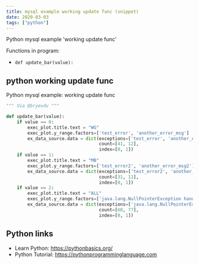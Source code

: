 ```yaml
---
title: mysql example working update func (snippet)
date: 2020-03-03
tags: ["python"]
---
```

Python mysql example 'working update func'

Functions in program: 
* `def update_bar(value):`

## python working update func

Python mysql example: working update func

```python
""" Via @bryevdv """

def update_bar(value):
    if value == 0:
        exec_plot.title.text = "WG"
        exec_plot.y_range.factors=['test_error', 'another_error_msg']
        ex_data_source.data = dict(exceptions=['test_error', 'another_error_msg'],
                                   count=[41, 12],
                                   index=[0, 1])
    if value == 1:
        exec_plot.title.text = "MB"
        exec_plot.y_range.factors=['test_error2', 'another_error_msg2']
        ex_data_source.data = dict(exceptions=['test_error2', 'another_error_msg2'],
                                   count=[31, 11],
                                   index=[0, 1])
    if value == 2:
        exec_plot.title.text = "ALL"
        exec_plot.y_range.factors=['java.lang.NullPointerException handler', 'kafka.producer.ProducerClosedException producer already closed']
        ex_data_source.data = dict(exceptions=['java.lang.NullPointerException handler', 'kafka.producer.ProducerClosedException producer already closed'],
                                   count=[68, 77],
                                   index=[0, 1])

```

## Python links

- Learn Python: https://pythonbasics.org/
- Python Tutorial: https://pythonprogramminglanguage.com
